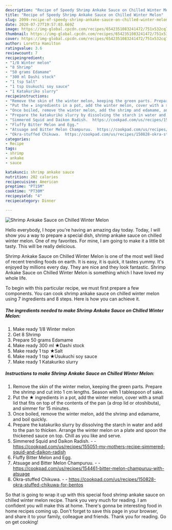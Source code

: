 ```yaml
---
description: "Recipe of Speedy Shrimp Ankake Sauce on Chilled Winter Melon"
title: "Recipe of Speedy Shrimp Ankake Sauce on Chilled Winter Melon"
slug: 2099-recipe-of-speedy-shrimp-ankake-sauce-on-chilled-winter-melon
date: 2020-07-27T19:57:03.669Z
image: https://img-global.cpcdn.com/recipes/6542351083241472/751x532cq70/shrimp-ankake-sauce-on-chilled-winter-melon-recipe-main-photo.jpg
thumbnail: https://img-global.cpcdn.com/recipes/6542351083241472/751x532cq70/shrimp-ankake-sauce-on-chilled-winter-melon-recipe-main-photo.jpg
cover: https://img-global.cpcdn.com/recipes/6542351083241472/751x532cq70/shrimp-ankake-sauce-on-chilled-winter-melon-recipe-main-photo.jpg
author: Loretta Hamilton
ratingvalue: 3.6
reviewcount: 7
recipeingredient:
- "1/8 Winter melon"
- "8 Shrimp"
- "50 grams Edamame"
- "300 ml Dashi stock"
- "1 tsp Salt"
- "1 tsp Usukuchi soy sauce"
- "1 Katakuriko slurry"
recipeinstructions:
- "Remove the skin of the winter melon, keeping the green parts. Prepare the shrimp and cut into 1 cm lengths. Season with 1 tablespoon of sake."
- "Put the ★ ingredients in a pot, add the winter melon, cover with a small lid that fits on top of the contents of the pan (a drop lid or otoshibuta), and simmer for 15 minutes."
- "Once boiled, remove the winter melon, add the shrimp and edamame, and boil quickly."
- "Prepare the katakuriko slurry by dissolving the starch in water and add to the pan to thicken. Arrange the winter melon on a plate and spoon the thickened sauce on top. Chill as you like and serve."
- "Simmered Squid and Daikon Radish.  https://cookpad.com/us/recipes/155051-my-mothers-recipe-simmered-squid-and-daikon-radish"
- "Fluffy Bitter Melon and Egg."
- "Atsuage and Bitter Melon Champuruu.  https://cookpad.com/us/recipes/154461-bitter-melon-champuruu-with-atsuage"
- "Okra-stuffed Chikuwa.  https://cookpad.com/us/recipes/150828-okra-stuffed-chikuwa-for-bentos"
categories:
- Recipe
tags:
- shrimp
- ankake
- sauce

katakunci: shrimp ankake sauce 
nutrition: 202 calories
recipecuisine: American
preptime: "PT15M"
cooktime: "PT30M"
recipeyield: "4"
recipecategory: Dinner

---
```



![Shrimp Ankake Sauce on Chilled Winter Melon](https://img-global.cpcdn.com/recipes/6542351083241472/751x532cq70/shrimp-ankake-sauce-on-chilled-winter-melon-recipe-main-photo.jpg)

Hello everybody, I hope you're having an amazing day today. Today, I will show you a way to prepare a special dish, shrimp ankake sauce on chilled winter melon. One of my favorites. For mine, I am going to make it a little bit tasty. This will be really delicious.

Shrimp Ankake Sauce on Chilled Winter Melon is one of the most well liked of recent trending foods on earth. It is easy, it is quick, it tastes yummy. It's enjoyed by millions every day. They are nice and they look fantastic. Shrimp Ankake Sauce on Chilled Winter Melon is something which I have loved my whole life.




To begin with this particular recipe, we must first prepare a few components. You can cook shrimp ankake sauce on chilled winter melon using 7 ingredients and 8 steps. Here is how you can achieve it.

<!--inarticleads1-->

##### The ingredients needed to make Shrimp Ankake Sauce on Chilled Winter Melon:

1. Make ready 1/8 Winter melon
1. Get 8 Shrimp
1. Prepare 50 grams Edamame
1. Make ready 300 ml ★Dashi stock
1. Make ready 1 tsp ★Salt
1. Make ready 1 tsp ★Usukuchi soy sauce
1. Make ready 1 Katakuriko slurry




<!--inarticleads2-->

##### Instructions to make Shrimp Ankake Sauce on Chilled Winter Melon:

1. Remove the skin of the winter melon, keeping the green parts. Prepare the shrimp and cut into 1 cm lengths. Season with 1 tablespoon of sake.
1. Put the ★ ingredients in a pot, add the winter melon, cover with a small lid that fits on top of the contents of the pan (a drop lid or otoshibuta), and simmer for 15 minutes.
1. Once boiled, remove the winter melon, add the shrimp and edamame, and boil quickly.
1. Prepare the katakuriko slurry by dissolving the starch in water and add to the pan to thicken. Arrange the winter melon on a plate and spoon the thickened sauce on top. Chill as you like and serve.
1. Simmered Squid and Daikon Radish. -  - https://cookpad.com/us/recipes/155051-my-mothers-recipe-simmered-squid-and-daikon-radish
1. Fluffy Bitter Melon and Egg.
1. Atsuage and Bitter Melon Champuruu. -  - https://cookpad.com/us/recipes/154461-bitter-melon-champuruu-with-atsuage
1. Okra-stuffed Chikuwa. -  - https://cookpad.com/us/recipes/150828-okra-stuffed-chikuwa-for-bentos




So that is going to wrap it up with this special food shrimp ankake sauce on chilled winter melon recipe. Thank you very much for reading. I am confident you will make this at home. There's gonna be interesting food in home recipes coming up. Don't forget to save this page in your browser, and share it to your family, colleague and friends. Thank you for reading. Go on get cooking!
